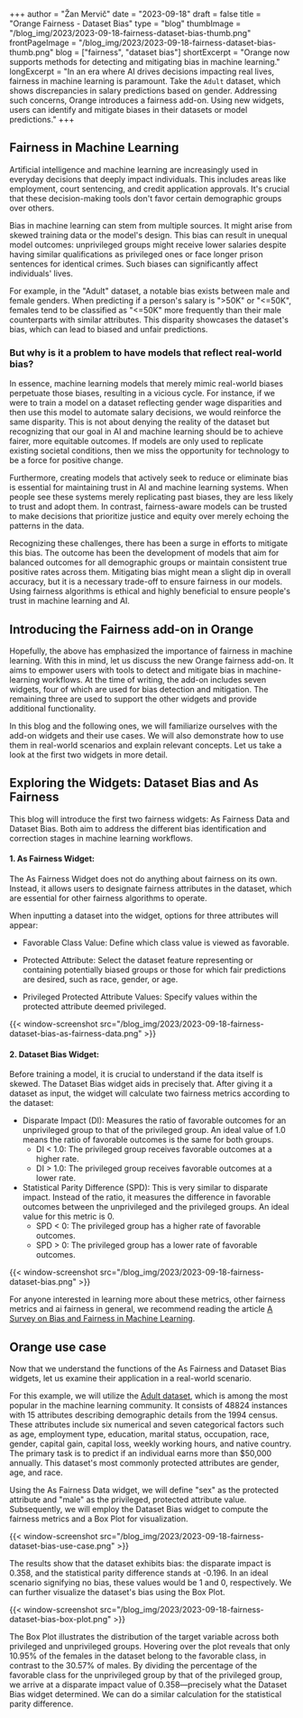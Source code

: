 +++
author = "Žan Mervič"
date = "2023-09-18"
draft = false
title = "Orange Fairness - Dataset Bias"
type = "blog"
thumbImage = "/blog_img/2023/2023-09-18-fairness-dataset-bias-thumb.png"
frontPageImage = "/blog_img/2023/2023-09-18-fairness-dataset-bias-thumb.png"
blog = ["fairness", "dataset bias"]
shortExcerpt = "Orange now supports methods for detecting and mitigating bias in machine learning."
longExcerpt = "In an era where AI drives decisions impacting real lives, fairness in machine learning is paramount. Take the `Adult` dataset, which shows discrepancies in salary predictions based on gender. Addressing such concerns, Orange introduces a fairness add-on. Using new widgets, users can identify and mitigate biases in their datasets or model predictions."
+++

## Fairness in Machine Learning

Artificial intelligence and machine learning are increasingly used in everyday decisions that deeply impact individuals. This includes areas like employment, court sentencing, and credit application approvals. It's crucial that these decision-making tools don't favor certain demographic groups over others.

Bias in machine learning can stem from multiple sources. It might arise from skewed training data or the model's design. This bias can result in unequal model outcomes: unprivileged groups might receive lower salaries despite having similar qualifications as privileged ones or face longer prison sentences for identical crimes. Such biases can significantly affect individuals' lives.

For example, in the "Adult" dataset, a notable bias exists between male and female genders. When predicting if a person's salary is ">50K" or "<=50K", females tend to be classified as "<=50K" more frequently than their male counterparts with similar attributes. This disparity showcases the dataset's bias, which can lead to biased and unfair predictions.

### But why is it a problem to have models that reflect real-world bias?

In essence, machine learning models that merely mimic real-world biases perpetuate those biases, resulting in a vicious cycle. For instance, if we were to train a model on a dataset reflecting gender wage disparities and then use this model to automate salary decisions, we would reinforce the same disparity. This is not about denying the reality of the dataset but recognizing that our goal in AI and machine learning should be to achieve fairer, more equitable outcomes. If models are only used to replicate existing societal conditions, then we miss the opportunity for technology to be a force for positive change.

Furthermore, creating models that actively seek to reduce or eliminate bias is essential for maintaining trust in AI and machine learning systems. When people see these systems merely replicating past biases, they are less likely to trust and adopt them. In contrast, fairness-aware models can be trusted to make decisions that prioritize justice and equity over merely echoing the patterns in the data.

Recognizing these challenges, there has been a surge in efforts to mitigate this bias. The outcome has been the development of models that aim for balanced outcomes for all demographic groups or maintain consistent true positive rates across them. Mitigating bias might mean a slight dip in overall accuracy, but it is a necessary trade-off to ensure fairness in our models. Using fairness algorithms is ethical and highly beneficial to ensure people's trust in machine learning and AI.

## Introducing the Fairness add-on in Orange

Hopefully, the above has emphasized the importance of fairness in machine learning. With this in mind, let us discuss the new Orange fairness add-on. It aims to empower users with tools to detect and mitigate bias in machine-learning workflows. At the time of writing, the add-on includes seven widgets, four of which are used for bias detection and mitigation. The remaining three are used to support the other widgets and provide additional functionality.

In this blog and the following ones, we will familiarize ourselves with the add-on widgets and their use cases. We will also demonstrate how to use them in real-world scenarios and explain relevant concepts. Let us take a look at the first two widgets in more detail.

## Exploring the Widgets: Dataset Bias and As Fairness

This blog will introduce the first two fairness widgets: As Fairness Data and Dataset Bias. Both aim to address the different bias identification and correction stages in machine learning workflows.


#### 1. As Fairness Widget:

The As Fairness Widget does not do anything about fairness on its own. Instead, it allows users to designate fairness attributes in the dataset, which are essential for other fairness algorithms to operate.

When inputting a dataset into the widget, options for three attributes will appear:

- Favorable Class Value: Define which class value is viewed as favorable.

- Protected Attribute: Select the dataset feature representing or containing potentially biased groups or those for which fair predictions are desired, such as race, gender, or age.

- Privileged Protected Attribute Values: Specify values within the protected attribute deemed privileged.

{{< window-screenshot src="/blog_img/2023/2023-09-18-fairness-dataset-bias-as-fairness-data.png" >}}

#### 2. Dataset Bias Widget:

Before training a model, it is crucial to understand if the data itself is skewed. The Dataset Bias widget aids in precisely that. After giving it a dataset as input, the widget will calculate two fairness metrics according to the dataset:

- Disparate Impact (DI): Measures the ratio of favorable outcomes for an unprivileged group to that of the privileged group. An ideal value of 1.0 means the ratio of favorable outcomes is the same for both groups.
  - DI < 1.0: The privileged group receives favorable outcomes at a higher rate.
  - DI > 1.0: The privileged group receives favorable outcomes at a lower rate.
- Statistical Parity Difference (SPD): This is very similar to disparate impact. Instead of the ratio, it measures the difference in favorable outcomes between the unprivileged and the privileged groups. An ideal value for this metric is 0.
  - SPD < 0: The privileged group has a higher rate of favorable outcomes.
  - SPD > 0: The privileged group has a lower rate of favorable outcomes.

{{< window-screenshot src="/blog_img/2023/2023-09-18-fairness-dataset-bias.png" >}}

For anyone interested in learning more about these metrics, other fairness metrics and ai fairness in general, we recommend reading the article [A Survey on Bias and Fairness in Machine Learning](https://arxiv.org/pdf/1908.09635.pdf).


## Orange use case

Now that we understand the functions of the As Fairness and Dataset Bias widgets, let us examine their application in a real-world scenario. 

For this example, we will utilize the [Adult dataset](https://archive.ics.uci.edu/ml/datasets/adult), which is among the most popular in the machine learning community. It consists of 48824 instances with 15 attributes describing demographic details from the 1994 census. These attributes include six numerical and seven categorical factors such as age, employment type, education, marital status, occupation, race, gender, capital gain, capital loss, weekly working hours, and native country. The primary task is to predict if an individual earns more than $50,000 annually. This dataset's most commonly protected attributes are gender, age, and race.

Using the As Fairness Data widget, we will define "sex" as the protected attribute and "male" as the privileged, protected attribute value. Subsequently, we will employ the Dataset Bias widget to compute the fairness metrics and a Box Plot for visualization.

{{< window-screenshot src="/blog_img/2023/2023-09-18-fairness-dataset-bias-use-case.png" >}}

The results show that the dataset exhibits bias: the disparate impact is 0.358, and the statistical parity difference stands at -0.196. In an ideal scenario signifying no bias, these values would be 1 and 0, respectively. We can further visualize the dataset's bias using the Box Plot.

{{< window-screenshot src="/blog_img/2023/2023-09-18-fairness-dataset-bias-box-plot.png" >}}

The Box Plot illustrates the distribution of the target variable across both privileged and unprivileged groups. Hovering over the plot reveals that only 10.95% of the females in the dataset belong to the favorable class, in contrast to the 30.57% of males. By dividing the percentage of the favorable class for the unprivileged group by that of the privileged group, we arrive at a disparate impact value of 0.358—precisely what the Dataset Bias widget determined. We can do a similar calculation for the statistical parity difference.

